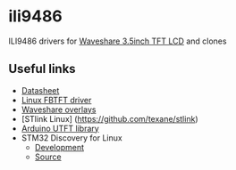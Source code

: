 # ili9486
ILI9486 drivers for [Waveshare 3.5inch TFT LCD](http://www.waveshare.com/product/3.5inch-RPi-LCD-A.htm) and clones

Useful links
------------

- [Datasheet](http://www.datasheet-pdf.com/PDF/ILI9486-Datasheet-ILITEK-945603)
- [Linux FBTFT driver](https://github.com/notro/fbtft)
- [Waveshare overlays](https://github.com/swkim01/waveshare-dtoverlays)
- [STlink Linux] (https://github.com/texane/stlink)
- [Arduino UTFT library](http://www.rinkydinkelectronics.com/library.php?id=51)
- STM32 Discovery for Linux
  - [Development](http://www.wolinlabs.com/blog/linux.stm32.discovery.gcc.html)
  - [Source](https://github.com/rowol/stm32_discovery_arm_gcc)

